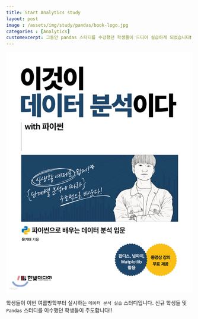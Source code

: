```yaml
---
title: Start Analytics study
layout: post
image : /assets/img/study/pandas/book-logo.jpg
categories : [Analytics]
customexcerpt: 그동안 pandas 스터디를 수강했던 학생들이 드디어 실습하게 되었습니다❗
---
```


![1](/assets/img/study/pandas/book-logo.jpg)


학생들이 이번 여름방학부터 실시하는 ```데이터 분석 실습``` 스터디입니다.
신규 학생들 및 ```Pandas``` 스터디를 이수했던 학생들이 주도합니다!!